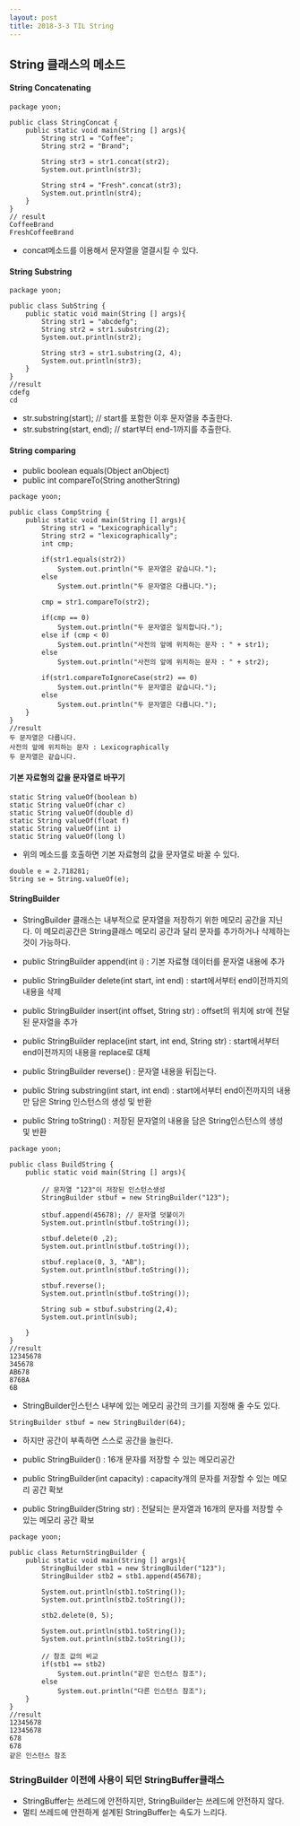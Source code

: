 ```yaml
---
layout: post
title: 2018-3-3 TIL String
---
```


## String 클래스의 메소드

#### String Concatenating

```
package yoon;

public class StringConcat {
    public static void main(String [] args){
        String str1 = "Coffee";
        String str2 = "Brand";

        String str3 = str1.concat(str2);
        System.out.println(str3);

        String str4 = "Fresh".concat(str3);
        System.out.println(str4);
    }
}
// result
CoffeeBrand
FreshCoffeeBrand
```
- concat메소드를 이용해서 문자열을 열결시킬 수 있다.

#### String Substring

```
package yoon;

public class SubString {
    public static void main(String [] args){
        String str1 = "abcdefg";
        String str2 = str1.substring(2);
        System.out.println(str2);

        String str3 = str1.substring(2, 4);
        System.out.println(str3);
    }
}
//result
cdefg
cd
```
- str.substring(start); // start를 포함한 이후 문자열을 추출한다.
- str.substring(start, end); // start부터 end-1까지를 추출한다.

#### String comparing

- public boolean equals(Object anObject)
- public int compareTo(String anotherString)

```
package yoon;

public class CompString {
    public static void main(String [] args){
        String str1 = "Lexicographically";
        String str2 = "lexicographically";
        int cmp;

        if(str1.equals(str2))
            System.out.println("두 문자열은 같습니다.");
        else
            System.out.println("두 문자열은 다릅니다.");

        cmp = str1.compareTo(str2);

        if(cmp == 0)
            System.out.println("두 문자열은 일치합니다.");
        else if (cmp < 0)
            System.out.println("사전의 앞에 위치하는 문자 : " + str1);
        else
            System.out.println("사전의 앞에 위치하는 문자 : " + str2);

        if(str1.compareToIgnoreCase(str2) == 0)
            System.out.println("두 문자열은 같습니다.");
        else
            System.out.println("두 문자열은 다릅니다.");
    }
}
//result
두 문자열은 다릅니다.
사전의 앞에 위치하는 문자 : Lexicographically
두 문자열은 같습니다.
```

#### 기본 자료형의 값을 문자열로 바꾸기

```
static String valueOf(boolean b)
static String valueOf(char c)
static String valueOf(double d)
static String valueOf(float f)
static String valueOf(int i)
static String valueOf(long l)
```
- 위의 메소드를 호출하면 기본 자료형의 값을 문자열로 바꿀 수 있다.

```
double e = 2.718281;
String se = String.valueOf(e);
```

#### StringBuilder

- StringBuilder 클래스는 내부적으로 문자열을 저장하기 위한 메모리 공간을 지닌다. 이 메모리공간은 String클래스 메모리 공간과 달리 문자를 추가하거나 삭제하는 것이 가능하다.

- public StringBuilder append(int i) : 기본 자료형 데이터를 문자열 내용에 추가
- public StringBuilder delete(int start, int end) : start에서부터 end이전까지의 내용을 삭제
- public StringBuilder insert(int offset, String str) : offset의 위치에 str에 전달된 문자열을 추가
- public StringBuilder replace(int start, int end, String str) : start에서부터 end이전까지의 내용을 replace로 대체
- public StringBuilder reverse() : 문자열 내용을 뒤집는다.
- public String substring(int start, int end) : start에서부터 end이전까지의 내용만 담은 String 인스턴스의 생성 및 반환
- public String toString() : 저장된 문자열의 내용을 담은 String인스턴스의 생성 및 반환

```
package yoon;

public class BuildString {
    public static void main(String [] args){

        // 문자열 "123"이 저장된 인스턴스생성
        StringBuilder stbuf = new StringBuilder("123");

        stbuf.append(45678); // 문자열 덧붙이기
        System.out.println(stbuf.toString());

        stbuf.delete(0 ,2);
        System.out.println(stbuf.toString());

        stbuf.replace(0, 3, "AB");
        System.out.println(stbuf.toString());

        stbuf.reverse();
        System.out.println(stbuf.toString());

        String sub = stbuf.substring(2,4);
        System.out.println(sub);

    }
}
//result
12345678
345678
AB678
876BA
6B
```

- StringBuilder인스턴스 내부에 있는 메모리 공간의 크기를 지정해 줄 수도 있다.
```
StringBuilder stbuf = new StringBuilder(64);
```
- 하지만 공간이 부족하면 스스로 공간을 늘린다.

- public StringBuilder() : 16개 문자를 저장할 수 있는 메모리공간
- public StringBuilder(int capacity) : capacity개의 문자를 저장할 수 있는 메모리 공간 확보
- public StringBuilder(String str) : 전달되는 문자열과 16개의 문자를 저장할 수 있는 메모리 공간 확보

```
package yoon;

public class ReturnStringBuilder {
    public static void main(String [] args){
        StringBuilder stb1 = new StringBuilder("123");
        StringBuilder stb2 = stb1.append(45678);

        System.out.println(stb1.toString());
        System.out.println(stb2.toString());

        stb2.delete(0, 5);

        System.out.println(stb1.toString());
        System.out.println(stb2.toString());

        // 참조 값의 비교
        if(stb1 == stb2)
            System.out.println("같은 인스턴스 참조");
        else
            System.out.println("다른 인스턴스 참조");
    }
}
//result
12345678
12345678
678
678
같은 인스턴스 참조
```

### StringBuilder 이전에 사용이 되던 StringBuffer클래스


- StringBuffer는 쓰레드에 안전하지만, StringBuilder는 쓰레드에 안전하지 않다.
- 멀티 쓰레드에 안전하게 설계된 StringBuffer는 속도가 느리다.
